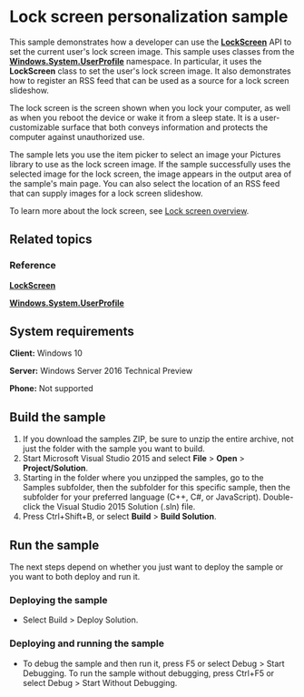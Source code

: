 ﻿<!--
  category: IdentitySecurityAndEncryption
-->

# Lock screen personalization sample

This sample demonstrates how a developer can use the [**LockScreen**](http://msdn.microsoft.com/library/windows/apps/br241847) API to set the current user's lock screen image. This sample uses classes from the [**Windows.System.UserProfile**](http://msdn.microsoft.com/library/windows/apps/br241881) namespace. In particular, it uses the **LockScreen** class to set the user's lock screen image. It also demonstrates how to register an RSS feed that can be used as a source for a lock screen slideshow.

The lock screen is the screen shown when you lock your computer, as well as when you reboot the device or wake it from a sleep state. It is a user-customizable surface that both conveys information and protects the computer against unauthorized use.

The sample lets you use the item picker to select an image your Pictures library to use as the lock screen image. If the sample successfully uses the selected image for the lock screen, the image appears in the output area of the sample's main page. You can also select the location of an RSS feed that can supply images for a lock screen slideshow.

To learn more about the lock screen, see [Lock screen overview](http://msdn.microsoft.com/library/windows/apps/hh779720).

## Related topics

### Reference

[**LockScreen**](http://msdn.microsoft.com/library/windows/apps/br241847)

[**Windows.System.UserProfile**](http://msdn.microsoft.com/library/windows/apps/br241881)

## System requirements

**Client:** Windows 10

**Server:** Windows Server 2016 Technical Preview

**Phone:** Not supported

## Build the sample

1. If you download the samples ZIP, be sure to unzip the entire archive, not just the folder with the sample you want to build. 
2. Start Microsoft Visual Studio 2015 and select **File** \> **Open** \> **Project/Solution**.
3. Starting in the folder where you unzipped the samples, go to the Samples subfolder, then the subfolder for this specific sample, then the subfolder for your preferred language (C++, C#, or JavaScript). Double-click the Visual Studio 2015 Solution (.sln) file.
4. Press Ctrl+Shift+B, or select **Build** \> **Build Solution**.

## Run the sample

The next steps depend on whether you just want to deploy the sample or you want to both deploy and run it.

### Deploying the sample

- Select Build > Deploy Solution. 

### Deploying and running the sample

- To debug the sample and then run it, press F5 or select Debug >  Start Debugging. To run the sample without debugging, press Ctrl+F5 or select Debug > Start Without Debugging. 
